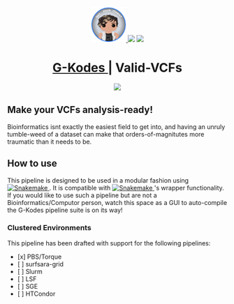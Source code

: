 <div align="center">
    <a href="https://github.com/G-kodes/">
        <img height="80" src="https://github.com/G-kodes/G-Kodes/raw/main/assets/icon_main.png" alt="G-Kodes Profile" />
    </a>
    <img src="https://img.icons8.com/nolan/64/forward.png"/>
    <a href="https://github.com/G-kodes/Valid-VCFs#g-kodes--valid-vcfs">
        <img height="80" src="https://github.com/G-kodes/G-Kodes/raw/main/assets/products/Valid-VCFs.png" />
    </a>
</div>
<div align="center">
    <h1>
        <a href="https://github.com/G-Kodes">
            G-Kodes
        </a>
        | Valid-VCFs
    </h1>
</div>
<div align="center">
    <img src="https://github.com/G-kodes/Valid-VCFs/actions/workflows/test.yaml/badge.svg" />
</div>

<div align="left">
    <h2>
        Make your VCFs analysis-ready!
    </h2>
    <p>
        Bioinformatics isnt exactly the easiest field to get into,
        and having an unruly tumble-weed of a dataset can make that
        orders-of-magnitutes more traumatic than it needs to be.
    </p>
</div>



<div align="left">
    <h2>How to use</h2>
    <p>
        This pipeline is designed to be used in a modular fashion using 
        <a href="https://snakemake.readthedocs.io">
            <img src="https://img.shields.io/badge/snakemake-≥6.0.0-brightgreen.svg?style=flat-square" alt="Snakemake"/>
        </a>. It is compatible with 
        <a href="https://snakemake.readthedocs.io">
            <img src="https://img.shields.io/badge/snakemake-≥6.0.0-brightgreen.svg?style=flat-square" alt="Snakemake"/>
        </a>'s wrapper functionality. If you would like to use such a pipeline but are not a Bioinformatics/Computor person, watch this space as a GUI to auto-compile the G-Kodes pipeline suite is on its way!
    </p>
    <h3>Clustered Environments</h3>
    <p>
        This pipeline has been drafted with support for the following pipelines:
    </p>
    <ul>
        <li>
            [x] PBS/Torque
        </li>
        <li>
            [ ] surfsara-grid
        </li>
        <li>
            [ ] Slurm
        </li>
        <li>
            [ ] LSF
        </li>
        <li>
            [ ] SGE
        </li>
        <li>
            [ ] HTCondor
        </li>
    </ul>
</div>

